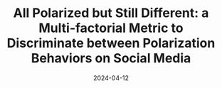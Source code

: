 ---
title: "All Polarized but Still Different: a Multi-factorial Metric to Discriminate between Polarization Behaviors on Social Media"
collection: publications
category: conferences
permalink: /publication/2024_SAC
date: 2024-04-12
venue: '39th ACM/SIGAPP Symposium on Applied Computing '
paperurl: 'http://celinatreuillier.github.io/files/publications/Treuillier_SAC24.pdf'
citation: 'Treuillier, C., Castagnos, S., & Brun, A. (2024, April). All Polarized but Still Different: a Multi-factorial Metric to Discriminate between Polarization Behaviors on Social Media. In Proceedings of the 39th ACM/SIGAPP Symposium on Applied Computing (pp. 1469-1478).'
---